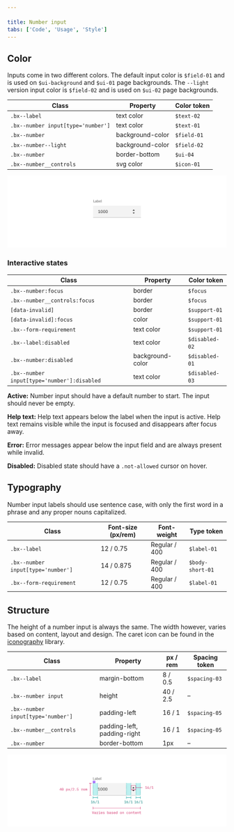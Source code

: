 ```yaml
---

title: Number input
tabs: ['Code', 'Usage', 'Style']
---
```


## Color

Inputs come in two different colors. The default input color is `$field-01` and is used on `$ui-background` and `$ui-01` page backgrounds. The `--light` version input color is `$field-02` and is used on `$ui-02` page backgrounds.

| Class                              | Property         | Color token |
| ---------------------------------- | ---------------- | ---------- |
| `.bx--label`                       | text color       | `$text-02` |
| `.bx--number input[type='number']` | text color       | `$text-01` |
| `.bx--number`                      | background-color | `$field-01`|
| `.bx--number--light`               | background-color | `$field-02`|
| `.bx--number`                      | border-bottom    | `$ui-04`   |
| `.bx--number__controls`            | svg color        | `$icon-01` |

<image-component fixed="default" caption="Number input example">

![Number input example](images/number-input-style-2.png)

</image-component>

### Interactive states

| Class                                                               | Property      | Color token |
| ------------------------------------------------------------------- | ------------- | ----------- |
| `.bx--number:focus`                                                 | border        | `$focus`      |
| `.bx--number__controls:focus`                                       | border        | `$focus`      |
| `[data-invalid]`                                                    | border        | `$support-01` |
| `[data-invalid]:focus`                                              | color         | `$support-01` |
| `.bx--form-requirement`                                             | text color    | `$support-01` |
| `.bx--label:disabled`                                               | text color    | `$disabled-02` |
| `.bx--number:disabled`                                              | background-color | `$disabled-01`|
| `.bx--number input[type='number']:disabled`                         | text color       | `$disabled-03` |

**Active:** Number input should have a default number to start. The input should never be empty.

**Help text:** Help text appears below the label when the input is active. Help text remains visible while the input is focused and disappears after focus away.

**Error:** Error messages appear below the input field and are always present while invalid.

**Disabled:** Disabled state should have a `.not-allowed` cursor on hover.

## Typography

Number input labels should use sentence case, with only the first word in a phrase and any proper nouns capitalized.

| Class                              | Font-size (px/rem) | Font-weight     | Type token          |
| ---------------------------------- | ------------------ | --------------- | ------------------- |
| `.bx--label`                       | 12 / 0.75          | Regular / 400   | `$label-01`         |
| `.bx--number input[type='number']` | 14 / 0.875         | Regular / 400   | `$body-short-01`    |
| `.bx--form-requirement`            | 12 / 0.75          | Regular / 400   | `$label-01`         |

## Structure

The height of a number input is always the same. The width however, varies based on content, layout and design. The caret icon can be found in the [iconography](/guidelines/iconography/library) library.

| Class                                    | Property      | px / rem | Spacing token |
| ---------------------------------------- | ------------- | -------- | ------------- |
| `.bx--label`                             | margin-bottom | 8 / 0.5  | `$spacing-03` |
| `.bx--number input`                      | height        | 40 / 2.5 | –             |
| `.bx--number input[type='number']`       | padding-left  | 16 / 1   | `$spacing-05` |
| `.bx--number__controls`                  | padding-left, padding-right | 16 / 1     | `$spacing-05` |
| `.bx--number`                           | border-bottom  | 1px      | –             |

<image-component fixed="default" caption="Structure and spacing measurements for a number input | px / rem">

![Structure and spacing for number input](images/number-input-style-1.png)

</image-component>
